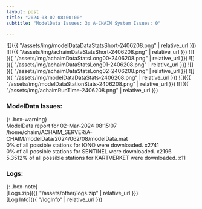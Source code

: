 ```yaml
---
layout: post
title: "2024-03-02 08:00:00"
subtitle: "ModelData Issues: 3; A-CHAIM System Issues: 0"

---
```


![]({{ "/assets/img/modelDataDataStatsShort-2406208.png" | relative_url }})
![]({{ "/assets/img/achaimDataStatsShort-2406208.png" | relative_url }})
![]({{ "/assets/img/achaimDataStatsLong00-2406208.png" | relative_url }})
![]({{ "/assets/img/achaimDataStatsLong01-2406208.png" | relative_url }})
![]({{ "/assets/img/achaimDataStatsLong02-2406208.png" | relative_url }})
![]({{ "/assets/img/modelDataDataStats-2406208.png" | relative_url }})
![]({{ "/assets/img/modelDataStationStats-2406208.png" | relative_url }})
![]({{ "/assets/img/achaimRunTime-2406208.png" | relative_url }})


### ModelData Issues:  
  
{: .box-warning}  
 ModelData report for 02-Mar-2024 08:15:07   
 /home/chaim/ACHAIM_SERVER/A-CHAIM/modelData/2024/062/08/modelData.mat   
 0% of all possible stations for IONO were downloaded. x2741   
 0% of all possible stations for SENTINEL were downloaded. x2196   
 5.3512% of all possible stations for KARTVERKET were downloaded. x11   
  


### Logs:  
  
{: .box-note}  
[Logs.zip]({{ "/assets/other/logs.zip" | relative_url }})  
[Log Info]({{ "/logInfo" | relative_url }})  
